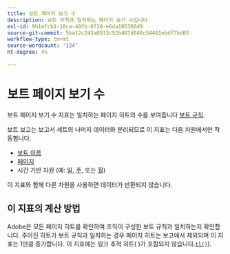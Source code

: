 ```yaml
---
title: 보트 페이지 보기 수
description: 보트 규칙과 일치하는 페이지 보기 수입니다.
exl-id: 9b1efcb1-10ca-40fb-8f20-e6da105366d9
source-git-commit: 5ba12c243a8013c52b487d048c54461ebdf7bd85
workflow-type: tm+mt
source-wordcount: '124'
ht-degree: 4%

---
```


# 보트 페이지 보기 수

보트 페이지 보기 수 지표는 일치하는 페이지 히트의 수를 보여줍니다 [보트 규칙](/help/admin/admin/c-manage-report-suites/c-edit-report-suites/general/bot-removal/bot-rules.md).

보트 보고는 보고서 세트의 나머지 데이터와 분리되므로 이 지표는 다음 차원에서만 작동합니다.

* [보트 이름](../dimensions/bot-name.md)
* [페이지](../dimensions/page.md)
* 시간 기반 차원 (예: [일](../dimensions/day.md), [주](../dimensions/week.md), 또는 [월](../dimensions/month.md))

이 지표와 함께 다른 차원을 사용하면 데이터가 반환되지 않습니다.

## 이 지표의 계산 방법

Adobe은 모든 페이지 히트를 확인하여 조직이 구성한 보트 규칙과 일치하는지 확인합니다. 주어진 히트가 보트 규칙과 일치하는 경우 페이지 히트는 보고에서 제외되며 이 지표는 1만큼 증가합니다. 이 지표에는 링크 추적 히트( )가 포함되지 않습니다.[`tl()`](/help/implement/vars/functions/tl-method.md)).

